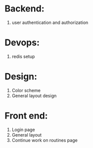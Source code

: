 # Backend:
1. user authentication and authorization

# Devops:
1. redis setup  

# Design:
1. Color scheme
2. General layout design
   
# Front end:
1. Login page
2. General layout
3. Continue work on routines page